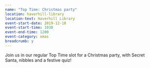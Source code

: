 ```yaml
---
name: "Top Time: Christmas party"
location: haverhill-library
location-text: Haverhill Library
event-start-date: 2019-12-18
event-start-time: 1030
event-end-time: 1200
event-category: xmas
breadcrumb: y
---
```


Join us in our regular Top Time slot for a Christmas party, with Secret Santa, nibbles and a festive quiz!
